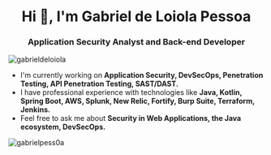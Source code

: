 <h1 align="center">Hi 👋, I'm Gabriel de Loiola Pessoa</h1>
<h3 align="center">Application Security Analyst and Back-end Developer</h3>

<p align="left"> <img src="https://komarev.com/ghpvc/?username=gabrieldeloiola&label=Profile%20views&color=0e75b6&style=flat" alt="gabrieldeloiola" /> </p>

- I'm currently working on **Application Security, DevSecOps, Penetration Testing, API Penetration Testing, SAST/DAST.**
- I have professional experience with technologies like **Java, Kotlin, Spring Boot, AWS, Splunk, New Relic, Fortify, Burp Suite, Terraform, Jenkins.**
- Feel free to ask me about **Security in Web Applications, the Java ecosystem, DevSecOps.**

<p align="left">
</p>

<p><img align="left" src="https://github-readme-stats.vercel.app/api/top-langs?username=gabrielpess0a&show_icons=true&locale=en&layout=compact" alt="gabrielpess0a" /></p>

